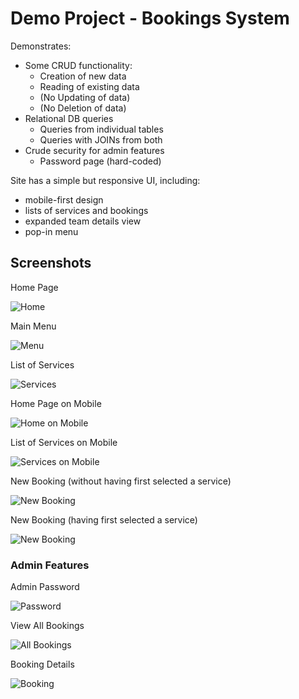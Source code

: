 # Demo Project - Bookings System

Demonstrates: 

- Some CRUD functionality:
   - Creation of new data
   - Reading of existing data
   - (No Updating of data)
   - (No Deletion of data)
- Relational DB queries
   - Queries from individual tables
   - Queries with JOINs from both
- Crude security for admin features
  - Password page (hard-coded)

Site has a simple but responsive UI, including:
- mobile-first design
- lists of services and bookings
- expanded team details view
- pop-in menu


## Screenshots

Home Page

![Home](ui/ui-home.png)

Main Menu

![Menu](ui/ui-menu.png)

List of Services

![Services](ui/ui-services.png)

Home Page on Mobile

![Home on Mobile](ui/ui-mob.png)

List of Services on Mobile

![Services on Mobile](ui/ui-mob-services.png)

New Booking (without having first selected a service)

![New Booking](ui/ui-book.png)

New Booking (having first selected a service)

![New Booking](ui/ui-book-service.png)

### Admin Features

Admin Password

![Password](ui/ui-password.png)

View All Bookings

![All Bookings](ui/ui-bookings.png)

Booking Details

![Booking](ui/ui-booking.png)


